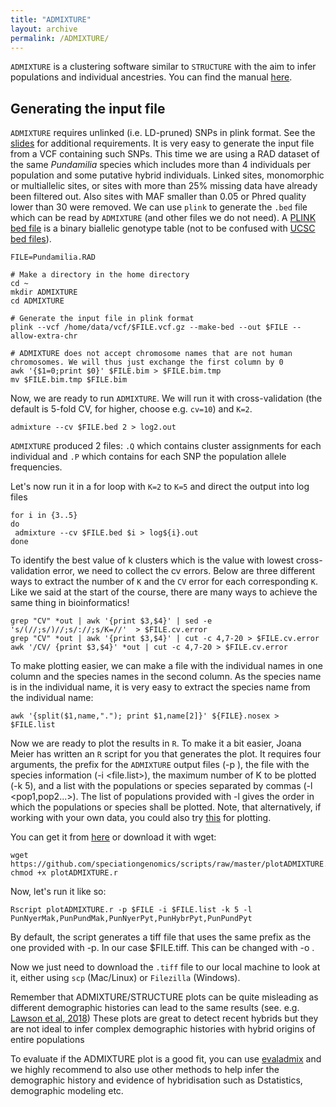 ```yaml
---
title: "ADMIXTURE"
layout: archive
permalink: /ADMIXTURE/
---
```

`ADMIXTURE` is a clustering software similar to `STRUCTURE` with the aim to infer populations and individual ancestries.
You can find the manual [here](http://software.genetics.ucla.edu/admixture/admixture-manual.pdf).

## Generating the input file

`ADMIXTURE` requires unlinked (i.e. LD-pruned) SNPs in plink format. See the [slides](https://github.com/speciationgenomics/presentations/blob/master/ADMIXTURE.pdf) for additional requirements. It is very easy to generate the input file from a VCF containing such SNPs. This time we are using a RAD dataset of the same *Pundamilia* species which includes more than 4 individuals per population and some putative hybrid individuals. Linked sites, monomorphic or multiallelic sites, or sites with more than 25% missing data have already been filtered out. Also sites with MAF smaller than 0.05 or Phred quality lower than 30 were removed. We can use `plink` to generate the `.bed` file which can be read by `ADMIXTURE` (and other files we do not need). A [PLINK bed file](https://www.cog-genomics.org/plink/1.9/formats#bed) is a binary biallelic genotype table (not to be confused with [UCSC bed files](https://genome.ucsc.edu/FAQ/FAQformat.html#format1)).

```shell
FILE=Pundamilia.RAD

# Make a directory in the home directory
cd ~
mkdir ADMIXTURE
cd ADMIXTURE

# Generate the input file in plink format
plink --vcf /home/data/vcf/$FILE.vcf.gz --make-bed --out $FILE --allow-extra-chr

# ADMIXTURE does not accept chromosome names that are not human chromosomes. We will thus just exchange the first column by 0
awk '{$1=0;print $0}' $FILE.bim > $FILE.bim.tmp
mv $FILE.bim.tmp $FILE.bim

```
Now, we are ready to run `ADMIXTURE`. We will run it with cross-validation (the default is 5-fold CV, for higher, choose e.g. `cv=10`) and `K=2`.

```shell
admixture --cv $FILE.bed 2 > log2.out
```
 `ADMIXTURE` produced 2 files: `.Q` which contains cluster assignments for each individual and `.P` which contains for each SNP the population allele frequencies.

Let's now run it in a for loop with `K=2` to `K=5` and direct the output into log files

```shell
for i in {3..5}
do
 admixture --cv $FILE.bed $i > log${i}.out
done
```

To identify the best value of k clusters which is the value with lowest cross-validation error, we need to collect the cv errors. Below are three different ways to extract the number of `K` and the `CV` error for each corresponding `K`. Like we said at the start of the course, there are many ways to achieve the same thing in bioinformatics!

```shell
grep "CV" *out | awk '{print $3,$4}' | sed -e 's/(//;s/)//;s/://;s/K=//'  > $FILE.cv.error
grep "CV" *out | awk '{print $3,$4}' | cut -c 4,7-20 > $FILE.cv.error
awk '/CV/ {print $3,$4}' *out | cut -c 4,7-20 > $FILE.cv.error
```

To make plotting easier, we can make a file with the individual names in one column and the species names in the second column. As the species name is in the individual name, it is very easy to extract the species name from the individual name:

```shell
awk '{split($1,name,"."); print $1,name[2]}' ${FILE}.nosex > $FILE.list
```

Now we are ready to plot the results in `R`. To make it a bit easier, Joana Meier has written an `R` script for you that generates the plot. It requires four arguments, the prefix for the `ADMIXTURE` output files (-p <prefix>), the file with the species information (-i <file.list>), the maximum number of K to be plotted (-k 5), and a list with the populations or species separated by commas (-l <pop1,pop2...>). The list of populations provided with -l gives the order in which the populations or species shall be plotted. Note, that alternatively, if working with your own data, you could also try [this](https://github.com/ramachandran-lab/pong/blob/master/pong-manual.pdf) for plotting.

You can get it from [here](https://github.com/speciationgenomics/scripts/blob/master/plotADMIXTURE.r) or download it with wget:

```shell
wget https://github.com/speciationgenomics/scripts/raw/master/plotADMIXTURE.r
chmod +x plotADMIXTURE.r
```

Now, let's run it like so:

```shell
Rscript plotADMIXTURE.r -p $FILE -i $FILE.list -k 5 -l PunNyerMak,PunPundMak,PunNyerPyt,PunHybrPyt,PunPundPyt
```

By default, the script generates a tiff file that uses the same prefix as the one provided with -p. In our case $FILE.tiff. This can be changed with -o <output prefix>.

Now we just need to download the `.tiff` file to our local machine to look at it, either using `scp` (Mac/Linux) or `Filezilla` (Windows).

Remember that ADMIXTURE/STRUCTURE plots can be quite misleading as different demographic histories can lead to the same results (see. e.g. [Lawson et al, 2018](https://www.nature.com/articles/s41467-018-05257-7)) These plots are great to detect recent hybrids but they are not ideal to infer complex demographic histories with hybrid origins of entire populations

To evaluate if the ADMIXTURE plot is a good fit, you can use [evaladmix](http://www.popgen.dk/software/index.php/EvalAdmix) and we highly recommend to also use other methods to help infer the demographic history and evidence of hybridisation such as Dstatistics, demographic modeling etc.
